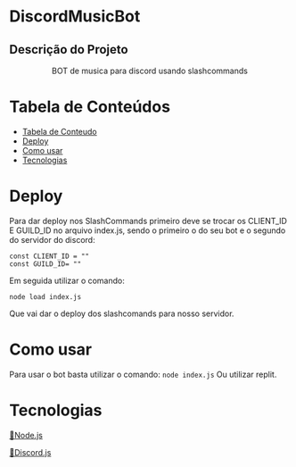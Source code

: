 # DiscordMusicBot
## Descrição do Projeto
<p align="center">BOT de musica para discord usando slashcommands</p>

Tabela de Conteúdos
=================
<!--ts-->
   * [Tabela de Conteudo](#tabela-de-conteudo)
   * [Deploy](#deploy)
   * [Como usar](#como-usar)
   * [Tecnologias](#tecnologias)
<!--te-->

# Deploy

Para dar deploy nos SlashCommands primeiro deve se trocar os CLIENT_ID E GUILD_ID no arquivo index.js, sendo o primeiro o do seu bot e o segundo do servidor do discord:

```
const CLIENT_ID = ""
const GUILD_ID= ""
```

Em seguida utilizar o comando:
```
node load index.js
```
Que vai dar o deploy dos slashcomands para nosso servidor.

# Como usar
Para usar o bot basta utilizar o comando:
```node index.js```
Ou utilizar replit.

# Tecnologias
<p><a href="https://nodejs.org/en/">🔗Node.js</a></p>
<p><a href="https://discord.js.org/#/">🔗Discord.js</a></p>

